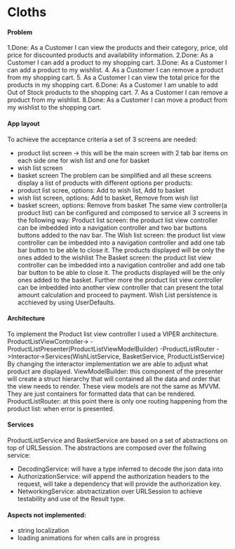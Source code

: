 # Cloths
#### Problem
1.Done: As a Customer I can view the products and their category, price, old price for discounted products and availability information. 
2.Done: As a Customer I can add a product to my shopping cart.
3.Done: As a Customer I can add a product to my wishlist.
4. As a Customer I can remove a product from my shopping cart.
5. As a Customer I can view the total price for the products in my shopping cart. 
6.Done: As a Customer I am unable to add Out of Stock products to the shopping cart. 
7. As a Customer I can remove a product from my wishlist.
8.Done: As a Customer I can move a product from my wishlist to the shopping cart.

#### App layout
To achieve the acceptance criteria a set of 3 screens are needed:
  - product list screen -> this will be the main screen with 2 tab bar items on each side one for wish list and one for basket
  - wish list screen 
  - basket screen
 The problem can be simplified and all these screens display a list of products with different options per products:
 - product list scree, options: Add to wish list, Add to basket
 - wish list screen, options: Add to basket, Remove from wish list
 - basket screen, options: Remove from basket
 The same view controller(a product list) can be configured and composed to service all 3 screens in the following way:
 Product list screen: the product list view controller can be imbedded into a navigation controller and two bar buttons buttons added to the nav bar.
 The Wish list screen: the product list view controller can be imbedded into a navigation controller and add one tab bar button to be able to close it. The products displayed will be only the ones added to the wishlist
 The Basket screen: the product list view controller can be imbedded into a navigation controller and add one tab bar button to be able to close it. The products displayed will be the only ones added to the basket. Further more the product list view controller can be imbedded into another view controller that can present the total amount calculation and proceed to payment.
 Wish List persistence is acchieved by using UserDefaults.
 
 #### Architecture
 To implement the Product list view controller I used a VIPER architecture.
 ProductListViewController-> - ProductListPresenter(ProductListViewModelBuilder) -ProductListRouter ->Interactor->Services(WishListService, BasketService, ProductListService)
 By changing the interactor implementation we are able to adjust what product are displayed.
 ViewModelBuilder: this component of the presenter will create a struct hierarchy that will contained all the data and order that the view needs to render. These view models are not the same as MVVM. They are just containers for formatted data that can be rendered.
 ProductListRouter: at this point there is only one routing happening from the product list: when error is presented.
 
 #### Services
 ProductListService and BasketService are based on a set of abstractions on top of URLSession. The abstractions are composed over the follwing service:
- DecodingService: will have a type inferred to decode the json data into
- AuthorizationService: will append the authorization headers to the request, will take a dependency that will provide the authorization key.
- NetworkingService: abstractization over URLSession to achieve testability and use of the Result type.

#### Aspects not implemented:
- string localization
- loading animations for when calls are in progress

 
